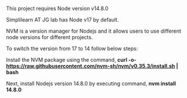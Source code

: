 This project requires Node version v14.8.0

Simplilearn AT JG lab has Node v17 by default.

NVM is a version manager for Nodejs and it allows users to use different node versions for different projects.

To switch the version from 17 to 14 follow below steps:

Install the NVM package using the command,
**curl -o- https://raw.githubusercontent.com/nvm-sh/nvm/v0.35.3/install.sh | bash**

Next, install Nodejs version 14.8.0 by executing command, 
**nvm install 14.8.0**

